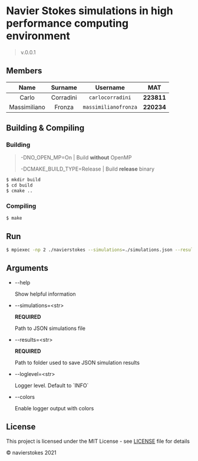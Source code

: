 # Navier Stokes simulations in high performance computing environment

> v.0.0.1

## Members

|     Name     |  Surname  |       Username       |    MAT     |
| :----------: | :-------: | :------------------: | :--------: |
|    Carlo     | Corradini |   `carlocorradini`   | **223811** |
| Massimiliano |  Fronza   | `massimilianofronza` | **220234** |

## Building & Compiling

### Building

> -DNO_OPEN_MP=On | Build **without** OpenMP
> 
> -DCMAKE_BUILD_TYPE=Release | Build **release** binary

```bash
$ mkdir build
$ cd build
$ cmake ..
```

### Compiling

```
$ make
```

## Run

```bash
$ mpiexec -np 2 ./navierstokes --simulations=./simulations.json --results=./res --colors --loglevel=DEBUG
```

## Arguments

- --help

  Show helpful information

- --simulations=\<str>

  **REQUIRED**

  Path to JSON simulations file

- --results=\<str>

  **REQUIRED**

  Path to folder used to save JSON simulation results

- --loglevel=\<str>

  Logger level. Default to \`INFO\`

- --colors

  Enable logger output with colors

## License

This project is licensed under the MIT License - see [LICENSE](LICENSE) file for details

&copy; navierstokes 2021
